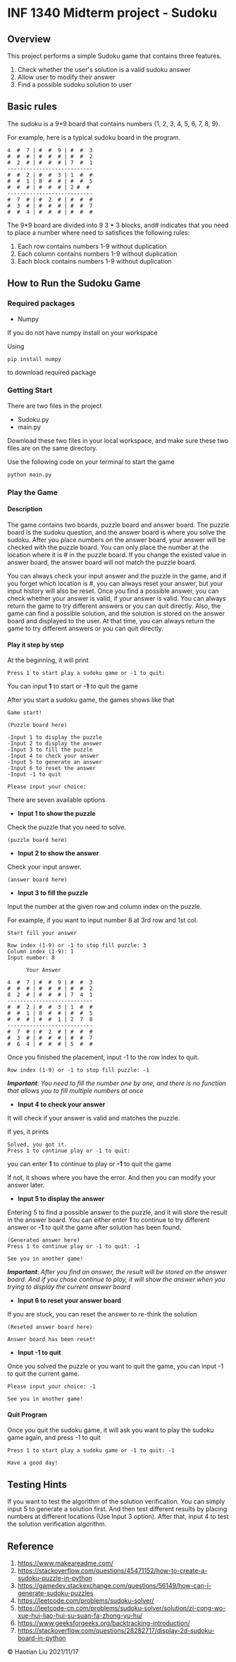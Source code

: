# INF 1340 Midterm project - Sudoku

## Overview

This project performs a simple Sudoku game that contains three features.

1. Check whether the user's solution is a valid sudoku answer 
2.  Allow user to modify their answer 
3. Find a possible sudoku solution to user



## Basic rules

The sudoku is a 9*9 board that contains numbers {1, 2, 3, 4, 5, 6, 7, 8, 9}.

For example, here is a typical sudoku board in the program.

``` 
4  #  7 | #  #  9 | #  #  3
#  #  # | #  #  # | #  #  2
#  2  # | #  #  # | 7  #  1
---------------------------
#  #  2 | #  #  3 | 1  #  #
#  #  1 | 8  #  # | #  #  5
#  #  # | #  #  # | 2 #  #
---------------------------
#  7  # | #  2  # | #  #  #
#  3  # | #  #  # | #  #  7
#  #  4 | #  #  # | #  #  #
```

The 9*9 board are divided into 9  3 * 3 blocks, and# indicates that you need to place a number where need to satisfices the following rules:

1. Each row contains numbers 1-9 without duplication
2. Each column contains numbers 1-9 without duplication
3. Each block contains numbers 1-9 without duplication

## How to Run the Sudoku Game

### Required packages

- Numpy

If you do not have numpy install on your workspace 

Using

``` shell
pip install numpy
```

to download required package



### Getting Start 

There are two files in the project

- Sudoku.py
- main.py

Download these two files in your local workspace, and make sure these two files are on the same directory.

Use the following code on your terminal to start the game

```shell
python main.py
```



### Play the Game

#### Description 

The game contains two boards, puzzle board and answer board. The puzzle board is the sudoku question, and the answer board is where you solve the sudoku. After you place numbers on the answer board, your answer will be checked with the puzzle board. You can only place the number at the location where it is # in the puzzle board. If you change the existed value in answer board, the answer board will not match the puzzle board. 

You can always check your input answer and the puzzle in the game, and if you forget which location is #, you can always reset your answer, but your input history will also be reset. Once you find a possible answer, you can check whether your answer is valid, if your answer is valid. You can always return the game to try different answers or you can quit directly. Also, the game can find a possible solution, and the solution is stored on the answer board and displayed to the user. At that time, you can always return the game to try different answers or you can quit directly.

#### Play it step by step

At the beginning, it will print 

``` 
Press 1 to start play a sudoku game or -1 to quit:
```

You can input **1** to start or **-1** to quit the game

After you start a sudoku game, the games shows like that

``` 
Game start!

(Puzzle board here)

-Input 1 to display the puzzle
-Input 2 to display the answer
-Input 3 to fill the puzzle
-Input 4 to check your answer
-Input 5 to generate an answer
-Input 6 to reset the answer
-Input -1 to quit

Please input your choice: 
```

There are seven available options

- **Input 1 to show the puzzle**

Check the puzzle that you need to solve.

```
(puzzle board here)
```

- **Input 2 to show the answer**

Check your input answer.

```
(answer board here)
```

- **Input 3 to fill the puzzle**

Input the number at the given row and column index on the puzzle.

For example, if you want to input number 8 at 3rd row and 1st col.

```
Start fill your answer

Row index (1-9) or -1 to stop fill puzzle: 3
Column index (1-9): 1
Input number: 8

      Your Answer

4  #  7 | #  #  9 | #  #  3
#  #  # | #  #  # | #  #  2
8  2  # | #  #  # | 7  4  1
---------------------------
#  #  2 | #  #  3 | 1  #  #
#  #  1 | 8  #  # | #  #  5
#  #  # | #  #  1 | 2  7  8
---------------------------
#  7  # | #  2  # | #  #  #
#  3  # | #  #  # | #  #  7
#  6  4 | #  #  # | 5  #  #
```

Once you finished the placement, input -1 to the row index to quit.

```
Row index (1-9) or -1 to stop fill puzzle: -1
```

***Important***: *You need to fill the number one by one, and there is no function that allows you to fill multiple numbers at once*

- **Input 4 to check your answer**

It will check if your answer is valid and matches the puzzle.

If yes, it prints

``` 
Solved, you got it.
Press 1 to continue play or -1 to quit:
```

you can enter **1** to continue to play or **-1** to quit the game

If not, it shows where you have the error. And then you can modify your answer later.

- **Input 5 to display the answer**

Entering 5 to find a possible answer to the puzzle, and it will store the result in the answer board. You can either enter **1** to continue to try different answer or **-1** to quit the game after solution has been found. 

```
(Generated answer here)
Press 1 to continue play or -1 to quit: -1

See you in another game!
```

***Important***: *After you find an answer, the result will be stored on the answer board. And if you chose continue to play, it will show the answer when you trying to display the current answer board*

- **Input 6 to reset your answer board**

If you are stuck, you can reset the answer to re-think the solution

```
(Reseted answer board here)

Answer board has been reset!
```

- **Input -1 to quit**

Once you solved the puzzle or you want to quit the game, you can input -1 to quit the current game.

``` 
Please input your choice: -1

See you in another game!
```

#### Quit Program

Once you quit the sudoku game, it will ask you want to play the sudoku game again, and press -1 to quit

```
Press 1 to start play a sudoku game or -1 to quit: -1

Have a good day!
```



## Testing Hints

If you want to test the algorithm of the solution verification. You can simply input 5 to generate a solution first. And then test different results by placing numbers at different locations (Use Input 3 option). After that, input 4  to test the solution verification algorithm.

## Reference

1. https://www.makeareadme.com/
2. https://stackoverflow.com/questions/45471152/how-to-create-a-sudoku-puzzle-in-python
3. https://gamedev.stackexchange.com/questions/56149/how-can-i-generate-sudoku-puzzles
4. https://leetcode.com/problems/sudoku-solver/
5. https://leetcode-cn.com/problems/sudoku-solver/solution/zi-cong-wo-xue-hui-liao-hui-su-suan-fa-zhong-yu-hu/
6. https://www.geeksforgeeks.org/backtracking-introduction/
7. https://stackoverflow.com/questions/28282717/display-2d-sudoku-board-in-python

&copy; Haotian Liu 2021/11/17
